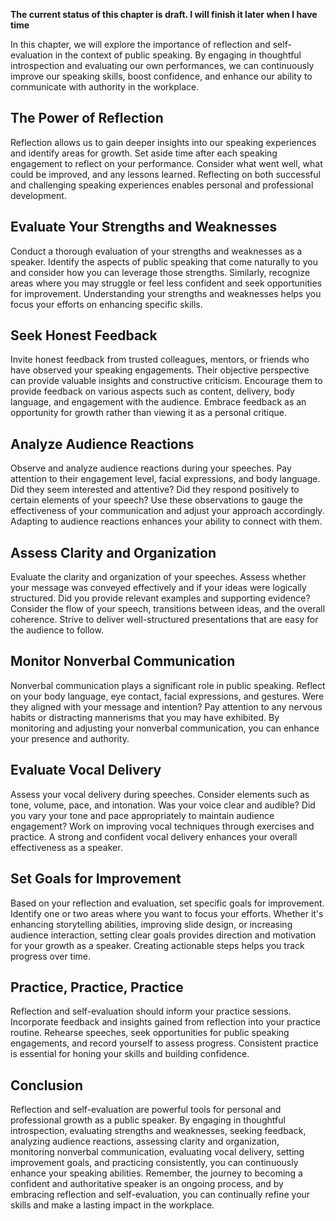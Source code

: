 **The current status of this chapter is draft. I will finish it later when I have time**

In this chapter, we will explore the importance of reflection and self-evaluation in the context of public speaking. By engaging in thoughtful introspection and evaluating our own performances, we can continuously improve our speaking skills, boost confidence, and enhance our ability to communicate with authority in the workplace.

The Power of Reflection
-----------------------

Reflection allows us to gain deeper insights into our speaking experiences and identify areas for growth. Set aside time after each speaking engagement to reflect on your performance. Consider what went well, what could be improved, and any lessons learned. Reflecting on both successful and challenging speaking experiences enables personal and professional development.

Evaluate Your Strengths and Weaknesses
--------------------------------------

Conduct a thorough evaluation of your strengths and weaknesses as a speaker. Identify the aspects of public speaking that come naturally to you and consider how you can leverage those strengths. Similarly, recognize areas where you may struggle or feel less confident and seek opportunities for improvement. Understanding your strengths and weaknesses helps you focus your efforts on enhancing specific skills.

Seek Honest Feedback
--------------------

Invite honest feedback from trusted colleagues, mentors, or friends who have observed your speaking engagements. Their objective perspective can provide valuable insights and constructive criticism. Encourage them to provide feedback on various aspects such as content, delivery, body language, and engagement with the audience. Embrace feedback as an opportunity for growth rather than viewing it as a personal critique.

Analyze Audience Reactions
--------------------------

Observe and analyze audience reactions during your speeches. Pay attention to their engagement level, facial expressions, and body language. Did they seem interested and attentive? Did they respond positively to certain elements of your speech? Use these observations to gauge the effectiveness of your communication and adjust your approach accordingly. Adapting to audience reactions enhances your ability to connect with them.

Assess Clarity and Organization
-------------------------------

Evaluate the clarity and organization of your speeches. Assess whether your message was conveyed effectively and if your ideas were logically structured. Did you provide relevant examples and supporting evidence? Consider the flow of your speech, transitions between ideas, and the overall coherence. Strive to deliver well-structured presentations that are easy for the audience to follow.

Monitor Nonverbal Communication
-------------------------------

Nonverbal communication plays a significant role in public speaking. Reflect on your body language, eye contact, facial expressions, and gestures. Were they aligned with your message and intention? Pay attention to any nervous habits or distracting mannerisms that you may have exhibited. By monitoring and adjusting your nonverbal communication, you can enhance your presence and authority.

Evaluate Vocal Delivery
-----------------------

Assess your vocal delivery during speeches. Consider elements such as tone, volume, pace, and intonation. Was your voice clear and audible? Did you vary your tone and pace appropriately to maintain audience engagement? Work on improving vocal techniques through exercises and practice. A strong and confident vocal delivery enhances your overall effectiveness as a speaker.

Set Goals for Improvement
-------------------------

Based on your reflection and evaluation, set specific goals for improvement. Identify one or two areas where you want to focus your efforts. Whether it's enhancing storytelling abilities, improving slide design, or increasing audience interaction, setting clear goals provides direction and motivation for your growth as a speaker. Creating actionable steps helps you track progress over time.

Practice, Practice, Practice
----------------------------

Reflection and self-evaluation should inform your practice sessions. Incorporate feedback and insights gained from reflection into your practice routine. Rehearse speeches, seek opportunities for public speaking engagements, and record yourself to assess progress. Consistent practice is essential for honing your skills and building confidence.

Conclusion
----------

Reflection and self-evaluation are powerful tools for personal and professional growth as a public speaker. By engaging in thoughtful introspection, evaluating strengths and weaknesses, seeking feedback, analyzing audience reactions, assessing clarity and organization, monitoring nonverbal communication, evaluating vocal delivery, setting improvement goals, and practicing consistently, you can continuously enhance your speaking abilities. Remember, the journey to becoming a confident and authoritative speaker is an ongoing process, and by embracing reflection and self-evaluation, you can continually refine your skills and make a lasting impact in the workplace.

